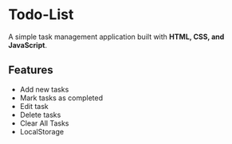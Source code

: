 # Todo-List
A simple task management application built with **HTML, CSS, and JavaScript**.

## Features
- Add new tasks
- Mark tasks as completed
- Edit task
- Delete tasks
- Clear All Tasks
- LocalStorage
